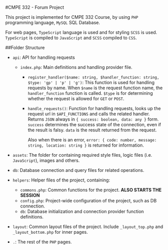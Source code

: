 #CMPE 332 - Forum Project

This project is implemented for CMPE 332 Course, by using `PHP` programming
language, `MySQL` SQL Database. 

For web pages, `TypeScript` language is used and for styling `SCSS` is used.
`TypeScript` is compiled to `JavaScript` and `SCSS` compiled to `CSS`.

##Folder Structure
- `api`: API for handling requests
  - `index.php`: Main definitions and handling provider file.
    - `register_handler($name: string, $handler_function: string, $type: 'gp' | 'p' | 'g')`:
      This function is used for handling requests by name. When `$name`
      is the request function name, the `handler_function` function is called.
      `$type` is for determining whether the request is allowed for `GET` or `POST`.
      
    - `handle_requests()`: Function for handling requests, looks up the request
      url in `$API_FUNCTIONS` and calls the related handler. Returns `JSON`
      always in `{ success: boolean, data: any }` form. `success` determines 
      the success state of the connection, even if the result is falsy.
      `data` is the result returned from the request.
      
      Also when there is an error, `error: { code: number, message: string, location: string }`
      is returned for information.
      
- `assets`: The folder for containing required style files, logic files (i.e. `JavaScript`), 
  images and others.
  
- `db`: Database connection and query files for related operations.
- `helpers`: Helper files of the project, containing:
  - `commons.php`: Common functions for the project. **ALSO STARTS THE SESSION**
  - `config.php`: Project-wide configuration of the project, such as DB connection.
  - `db`: Database initialization and connection provider function definitions.
  
- `layout`: Common layout files of the project. Include `_layout_top.php`
and `_layout_bottom.php` for inner pages.

- `.`: The rest of the `PHP` pages.
